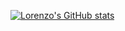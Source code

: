 
[![Lorenzo's GitHub stats](https://github-readme-stats.vercel.app/api?username=lorenzoc25&theme=radical)](https://github.com/anuraghazra/github-readme-stats)
<!--
**lorenzoc25/lorenzoc25** is a ✨ _special_ ✨ repository because its `README.md` (this file) appears on your GitHub profile.


Here are some ideas to get you started:

- 🔭 I’m currently working on ...
- 🌱 I’m currently learning ...
- 👯 I’m looking to collaborate on ...
- 🤔 I’m looking for help with ...
- 💬 Ask me about ...
- 📫 How to reach me: ...
- 😄 Pronouns: ...
- ⚡ Fun fact: ...
-->
